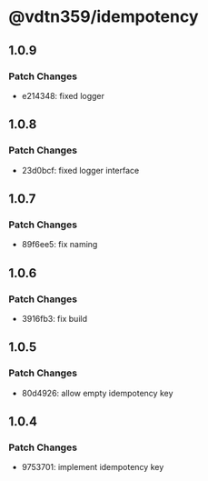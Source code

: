 # @vdtn359/idempotency

## 1.0.9

### Patch Changes

-   e214348: fixed logger

## 1.0.8

### Patch Changes

-   23d0bcf: fixed logger interface

## 1.0.7

### Patch Changes

-   89f6ee5: fix naming

## 1.0.6

### Patch Changes

-   3916fb3: fix build

## 1.0.5

### Patch Changes

-   80d4926: allow empty idempotency key

## 1.0.4

### Patch Changes

-   9753701: implement idempotency key
